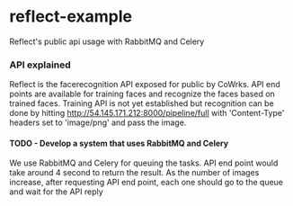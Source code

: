 # reflect-example
Reflect's public api usage with RabbitMQ and Celery


### API explained
Reflect is the facerecognition API exposed for public by CoWrks. API end points are available for training faces and recognize the faces based on trained faces. Training API is not yet established but recognition can be done by hitting http://54.145.171.212:8000/pipeline/full with 'Content-Type' headers set to 'image/png' and pass the image.


#### TODO - Develop a system that uses RabbitMQ and Celery
We use RabbitMQ and Celery for queuing the tasks. API end point would take around 4 second to return the result. As the number of images increase, after requesting API end point, each one should go to the queue and wait for the API reply
